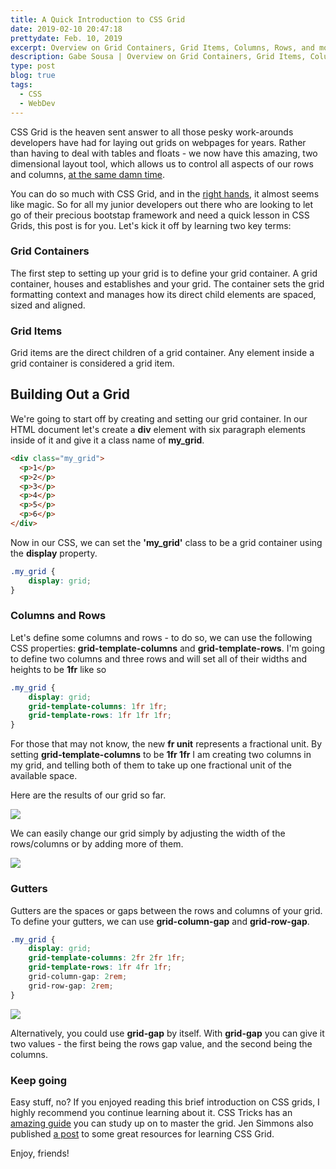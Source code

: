 ```yaml
---
title: A Quick Introduction to CSS Grid
date: 2019-02-10 20:47:18
prettydate: Feb. 10, 2019
excerpt: Overview on Grid Containers, Grid Items, Columns, Rows, and more.
description: Gabe Sousa | Overview on Grid Containers, Grid Items, Columns, Rows, and more.
type: post
blog: true
tags:
  - CSS
  - WebDev
---
```


CSS Grid is the heaven sent answer to all those pesky work-arounds developers have had for laying out grids on webpages for years. Rather than having to deal with tables and floats - we now have this amazing, two dimensional layout tool, which allows us to control all aspects of our rows and columns, <a href="https://youtu.be/e0Y39QnwRvY?t=18">at the same damn time</a>.

You can do so much with CSS Grid, and in the <a href="https://labs.jensimmons.com/">right hands</a>, it almost seems like magic. So for all my junior developers out there who are looking to let go of their precious bootstap framework and need a quick lesson in CSS Grids, this post is for you. Let's kick it off by learning two key terms:

### Grid Containers

The first step to setting up your grid is to define your grid container. A grid container, houses and establishes and your grid. The container sets the grid formatting context and manages how its direct child elements are spaced, sized and aligned.

### Grid Items

Grid items are the direct children of a grid container. Any element inside a grid container is considered a grid item.

## Building Out a Grid

We're going to start off by creating and setting our grid container. In our HTML document let's create a **div** element with six paragraph elements inside of it and give it a class name of **my_grid**.

```html
<div class="my_grid">
  <p>1</p>
  <p>2</p>
  <p>3</p>
  <p>4</p>
  <p>5</p>
  <p>6</p>
</div>
```

Now in our CSS, we can set the **'my_grid'** class to be a grid container using the **display** property.

```css
.my_grid {
	display: grid;
}
```

### Columns and Rows

Let's define some columns and rows - to do so, we can use the following CSS properties: **grid-template-columns** and **grid-template-rows**. I'm going to define two columns and three rows and will set all of their widths and heights to be **1fr** like so
```css
.my_grid {
	display: grid;
	grid-template-columns: 1fr 1fr;
	grid-template-rows: 1fr 1fr 1fr;
}
```
For those that may not know, the new **fr unit** represents a fractional unit. By setting **grid-template-columns** to be **1fr 1fr** I am creating two columns in my grid, and telling both of them to take up one fractional unit of the available space.

Here are the results of our grid so far.

![](https://thepracticaldev.s3.amazonaws.com/i/07jy46gseaq0knq15434.png)

We can easily change our grid simply by adjusting the width of the rows/columns or by adding more of them.

![](https://thepracticaldev.s3.amazonaws.com/i/v6eascyp66u1qjjqv3tr.gif)

### Gutters

Gutters are the spaces or gaps between the rows and columns of your grid. To define your gutters, we can use **grid-column-gap** and **grid-row-gap**.
```css
.my_grid {
	display: grid;
	grid-template-columns: 2fr 2fr 1fr;
	grid-template-rows: 1fr 4fr 1fr;
	grid-column-gap: 2rem;
	grid-row-gap: 2rem;
}
````

![](https://thepracticaldev.s3.amazonaws.com/i/3v918qybvd329db8wtw2.gif)

Alternatively, you could use **grid-gap** by itself. With **grid-gap** you can give it two values - the first being the rows gap value, and the second being the columns.

### Keep going

Easy stuff, no? If you enjoyed reading this brief introduction on CSS grids, I highly recommend you continue learning about it. CSS Tricks has an <a href="https://css-tricks.com/snippets/css/complete-guide-grid/">amazing guide</a> you can study up on to master the grid. Jen Simmons also published <a href="http://jensimmons.com/post/feb-27-2017/learn-css-grid">a post</a> to some great resources for learning CSS Grid.

Enjoy, friends!
